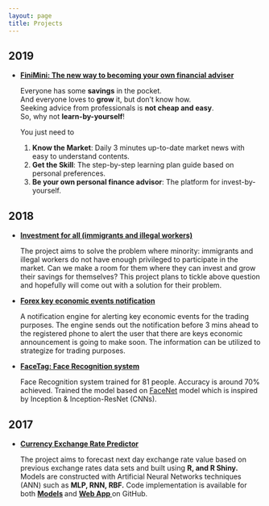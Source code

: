 ```yaml
---
layout: page
title: Projects
---
```


## 2019
* <strong><a href ="https://github.com/alexsnow348/FiniMini" target="_blank">FiniMini: The new way to becoming your own financial adviser</a></strong>

	Everyone has some **savings** in the pocket.<br />
	And everyone loves to **grow** it, but don’t know how.<br />
	Seeking advice from professionals is **not cheap and easy**. <br />
	So, why not **learn-by-yourself**! <br />

	You just need to
	1. **Know the Market**:  Daily  3 minutes up-to-date market news with easy to understand contents.
	2. **Get the Skill**: The step-by-step learning plan guide based on personal preferences.
	3. **Be your own personal finance advisor**: The platform for invest-by-yourself.

## 2018
* <strong><a href ="https://github.com/alexsnow348/investment-for-all" target="_blank">Investment for all (immigrants and illegal workers)</a></strong>

	The project aims to solve the problem where minority: immigrants and illegal workers do not have enough privileged to participate in the market. Can we make a room for them where they can invest and grow their savings for themselves? This project plans to tickle above question and hopefully will come out with a solution for their problem.


* <strong><a href ="https://github.com/alexsnow348/FX-Key-Eco-Event" target="_blank">Forex key economic events notification</a></strong>

	A notification engine for alerting key economic events for the trading purposes. The engine sends out the notification before 3 mins ahead to the registered phone to alert the user that there are keys economic announcement is going to make soon. The information can be utilized to strategize for trading purposes.

* <strong><a href ="https://github.com/alexsnow348/facetag" target="_blank">FaceTag: Face Recognition system</a></strong>

	Face Recognition system trained for 81 people. Accuracy is around 70% achieved. Trained the model based on <a href ="https://github.com/davidsandberg/facenet" target="_blank">FaceNet</a> model which  is inspired by Inception & Inception-ResNet (CNNs).

## 2017
* <strong><a href="https://wuthmone.shinyapps.io/ann_predictor_app/" target="_blank">Currency Exchange Rate Predictor</a></strong>

	The project aims to forecast next day exchange rate value based on previous exchange rates data sets and built using <strong>R, and R Shiny.</strong> Models are constructed with Artificial Neural Networks techniques (ANN) such as <strong>MLP, RNN, RBF.</strong> Code implementation is available for both <strong> <a href="https://github.com/alexsnow348/Exchange-Rate-Forecasting-Using-Ensemble-ANN-Models" target="_blank">Models</a> </strong>  and  <strong><a href="https://github.com/alexsnow348/Exchange-Rate-Predictor-Web-App" target="_blank">Web App </a></strong> on GitHub.
